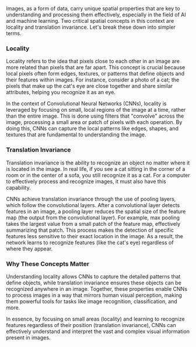 Images, as a form of data, carry unique spatial properties that are key to understanding and processing them effectively, especially in the field of AI and machine learning. Two critical spatial concepts in this context are locality and translation invariance. Let's break these down into simpler terms.

### Locality

Locality refers to the idea that pixels close to each other in an image are more related than pixels that are far apart. This concept is crucial because local pixels often form edges, textures, or patterns that define objects and their features within images. For instance, consider a photo of a cat; the pixels that make up the cat's eye are close together and share similar attributes, helping you recognize it as an eye.

In the context of Convolutional Neural Networks (CNNs), locality is leveraged by focusing on small, local regions of the image at a time, rather than the entire image. This is done using filters that "convolve" across the image, processing a small area or patch of pixels with each operation. By doing this, CNNs can capture the local patterns like edges, shapes, and textures that are fundamental to understanding the image.

### Translation Invariance

Translation invariance is the ability to recognize an object no matter where it is located in the image. In real life, if you see a cat sitting in the corner of a room or in the center of a sofa, you still recognize it as a cat. For a computer to effectively process and recognize images, it must also have this capability.

CNNs achieve translation invariance through the use of pooling layers, which follow the convolutional layers. After a convolutional layer detects features in an image, a pooling layer reduces the spatial size of the feature map (the output from the convolutional layer). For example, max pooling takes the largest value from a small patch of the feature map, effectively summarizing that patch. This process makes the detection of specific features less sensitive to their exact location in the image. As a result, the network learns to recognize features (like the cat's eye) regardless of where they appear.

### Why These Concepts Matter

Understanding locality allows CNNs to capture the detailed patterns that define objects, while translation invariance ensures these objects can be recognized anywhere in an image. Together, these properties enable CNNs to process images in a way that mirrors human visual perception, making them powerful tools for tasks like image recognition, classification, and more.

In essence, by focusing on small areas (locality) and learning to recognize features regardless of their position (translation invariance), CNNs can effectively understand and interpret the vast and complex visual information present in images.
